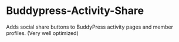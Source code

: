 # Buddypress-Activity-Share
Adds social share buttons to BuddyPress activity pages and member profiles. (Very well optimized)
